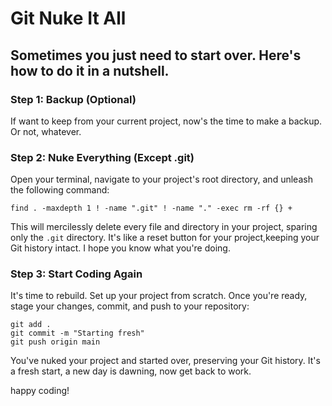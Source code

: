 # Git Nuke It All
## Sometimes you just need to start over. Here's how to do it in a nutshell.

### Step 1: Backup (Optional)
If want to keep from your current project, now's the time to make a backup. Or not, whatever.

### Step 2: Nuke Everything (Except .git)
Open your terminal, navigate to your project's root directory, and unleash the following command:

```
find . -maxdepth 1 ! -name ".git" ! -name "." -exec rm -rf {} +
```

This will mercilessly delete every file and directory in your project, sparing only the `.git` directory. It's like a reset button for your project,keeping your Git history intact. I hope you know what you're doing.

### Step 3: Start Coding Again
It's time to rebuild. Set up your project from scratch. Once you're ready, stage your changes, commit, and push to your repository:

```
git add .
git commit -m "Starting fresh"
git push origin main
```

You've nuked your project and started over, preserving your Git history. It's a fresh start, a new day is dawning, now get back to work. 

happy coding!